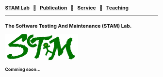 ### [STAM Lab](stamlab.md) &nbsp;&nbsp;🌴&nbsp;&nbsp; [Publication](publications.md) &nbsp;&nbsp;🌴&nbsp;&nbsp; [Service](services.md) &nbsp;&nbsp;🌴&nbsp;&nbsp; [Teaching](teaching.md)
***

<h3> The Software Testing And Maintenance (STAM) Lab.</h3>

![The Software Testing And Maintenance (STAM) Lab](assets/img/stam_logo_new.png)

<h4> Comming soon...</h4>